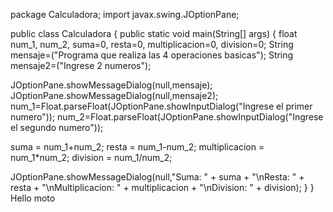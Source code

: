 package Calculadora;
import javax.swing.JOptionPane;

public class Calculadora {
    public static void main(String[] args) {
        float num_1, num_2, suma=0, resta=0, multiplicacion=0, division=0;
        String mensaje=("Programa que realiza las 4 operaciones basicas");
        String mensaje2=("Ingrese 2 numeros");
        
JOptionPane.showMessageDialog(null,mensaje);
JOptionPane.showMessageDialog(null,mensaje2);
num_1=Float.parseFloat(JOptionPane.showInputDialog("Ingrese el primer numero"));
num_2=Float.parseFloat(JOptionPane.showInputDialog("Ingrese el segundo numero"));

suma = num_1+num_2;
resta = num_1-num_2;
multiplicacion = num_1*num_2;
division = num_1/num_2;

JOptionPane.showMessageDialog(null,"Suma: " + suma + "\nResta: " + resta + "\nMultiplicacion: " + multiplicacion + "\nDivision: " + division);
    }
}
Hello moto
